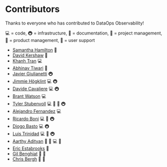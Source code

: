 # Contributors

Thanks to everyone who has contributed to DataOps Observability!

💻 = code, 🚇 = infrastructure, 📖 = documentation, 📆 = project management, 🤔 = product management, 💬 = user support

- [Samantha Hamilton](https://www.linkedin.com/in/shamilton-darlingdocs/) 📖
- [David Kershaw](https://www.linkedin.com/in/evisioner/) 🤔
- [Khanh Tran](https://www.linkedin.com/in/k-tran) 💻
- [Abhinav Tiwari](https://www.linkedin.com/in/abhinavyogeshtiwari) 💬
- [Javier Giulianetti](https://github.com/JavierGi) 🚇
- [Jimmie Högklint](https://github.com/hogklint) 💻 🚇 
- [Davide Cavaliere](https://github.com/microph1) 💻 🚇 
- [Brant Watson](https://github.com/induane) 💻
- [Tyler Stubenvoll](https://github.com/tjstub) 💻 📆 📖 🚇
- [Alejandro Fernandez](https://www.linkedin.com/in/afabriciof) 💻
- [Ricardo Boni](https://www.linkedin.com/in/ricardo-boni-9b15744/) 💻 📆 🚇
- [Diogo Basto](https://www.linkedin.com/in/diogo-t-basto/) 💻 🚇
- [Luis Trinidad](https://www.linkedin.com/in/strinidad) 💻 📆 🚇
- [Aarthy Adityan](https://www.linkedin.com/in/aarthyadityan) 🤔 📆 💻 📖 
- [Eric Estabrooks](https://www.linkedin.com/in/ericestabrooks/) 🤔
- [Gil Benghiat](https://www.linkedin.com/in/gilbertbenghiat/) 🤔 💬
- [Chris Bergh](https://www.linkedin.com/in/chrisbergh/) 🤔 📖
